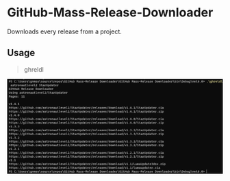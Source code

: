 # GitHub-Mass-Release-Downloader
Downloads every release from a project.

## Usage
>ghreldl <owner> <repository>
  
  ![Image](https://github.com/gnmmarechal/GitHub-Mass-Release-Downloader/raw/master/ghreldl.png)
